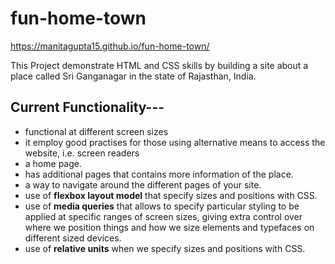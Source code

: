 # fun-home-town

https://manitagupta15.github.io/fun-home-town/

This Project demonstrate HTML and CSS skills by building a site about a place called Sri Ganganagar in the state of Rajasthan, India.

## Current Functionality---

- functional at different screen sizes
- it employ good practises for those using alternative means to access the website, i.e. screen readers
- a home page.
- has additional pages that contains more information of the place.
- a way to navigate around the different pages of your site.
- use of **flexbox layout model** that specify sizes and positions with CSS.
- use of **media queries** that allows to specify particular styling to be applied at specific ranges of screen sizes, giving extra control over where we position things and how we size elements and typefaces on different sized devices.
- use of **relative units** when we specify sizes and positions with CSS.
